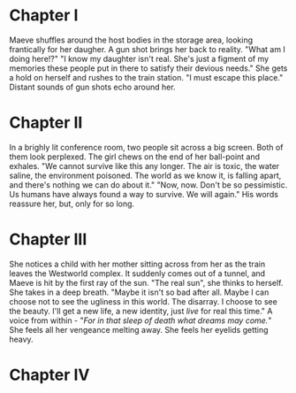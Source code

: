 # Chapter I
Maeve shuffles around the host bodies in the storage area, looking frantically for her daugher. A gun shot brings her back to reality.
"What am I doing here!?"
"I know my daughter isn't real. She's just a figment of my memories these people put in there to satisfy their devious needs."
She gets a hold on herself and rushes to the train station.
"I must escape this place."
Distant sounds of gun shots echo around her.
# Chapter II
In a brighly lit conference room, two people sit across a big screen. Both of them look perplexed. The girl chews on the end of her ball-point and exhales.
"We cannot survive like this any longer. The air is toxic, the water saline, the environment poisoned. The world as we know it, is falling apart, and there's nothing we can do about it."
"Now, now. Don't be so pessimistic. Us humans have always found a way to survive. We will again."
His words reassure her, but, only for so long.
# Chapter III
She notices a child with her mother sitting across from her as the train leaves the Westworld complex. It suddenly comes out of a tunnel, and Maeve is hit by the first ray of the sun. "The real sun", she thinks to herself. She takes in a deep breath.
"Maybe it isn't so bad after all. Maybe I can choose not to see the ugliness in this world. The disarray. I choose to see the beauty. I'll get a new life, a new identity, just *live* for real this time."
A voice from within - "*For in that sleep of death what dreams may come.*"
She feels all her vengeance melting away. She feels her eyelids getting heavy.
# Chapter IV
